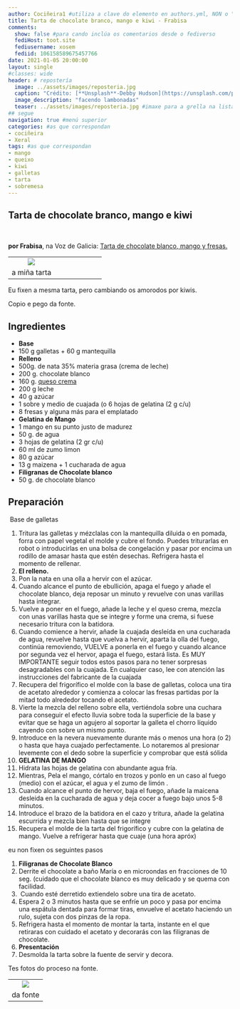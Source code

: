 ```yaml
---
author: Cociñeira1 #utiliza a clave do elemento en authors.yml, NON o "name"
title: Tarta de chocolate branco, mango e kiwi - Frabisa
comments: 
  show: false #para cando inclúa os comentarios desde o fediverso
  fediHost: toot.site
  fediusername: xosem
  fediid: 106158589675457766
date: 2021-01-05 20:00:00
layout: single
#classes: wide
header: # repostería
  image: ../assets/images/reposteria.jpg
  caption: "Crédito: [**Unsplash**-Debby Hudson](https://unsplash.com/photos/O-bFIdjyDOg)"
  image_description: "facendo lambonadas"
  teaser: ../assets/images/reposteria.jpg #imaxe para a grella na lista
## segue  
navigation: true #menú superior
categories: #as que correspondan
- cociñeira
- Xeral
tags: #as que correspondan
- mango
- queixo
- kiwi
- galletas
- tarta
- sobremesa
---
```


## Tarta de chocolate branco, mango e kiwi
 

**por Frabisa**, na Voz de Galicia: [Tarta de chocolate blanco, mango y fresas.](https://lacocinadefrabisa.lavozdegalicia.es/tarta-de-chocolate-blanco-mango-y-fresas/)


<table class="tr-caption-container" data-align="center" data-cellpadding="0" data-cellspacing="0" style="margin-left: auto; margin-right: auto; text-align: center;">
<colgroup>
<col style="width: 50%" />
<col style="width: 50%" />
</colgroup>
<tbody>
<tr class="odd">
<td style="text-align: center;"><a href="../images/2020-01-05-tarta-de-chocolate-branco-mango-e-kiwi-frabisa-tarta_queixo_mango.jpg.jpg"><img src="../images/thumbnails/2020-01-05-tarta-de-chocolate-branco-mango-e-kiwi-frabisa-tarta_queixo_mango.jpg.jpg" /></a></td>
<td></td>
</tr>
<tr class="even">
<td style="text-align: center;" class="tr-caption">a miña tarta</td>
<td style="text-align: center;" class="tr-caption"><br />
</td>
</tr>
</tbody>
</table>

Eu fixen a mesma tarta, pero cambiando os amorodos por kiwis.

  

Copio e pego da fonte.

  

  

## <span class="ERSPrintBtnSpan"><a href="https://lacocinadefrabisa.lavozdegalicia.es/easyrecipe-print/10152-0/" class="ERSPrintBtn ui-button ui-widget ui-state-default ui-corner-all ui-button-text-icon-primary"><span class="ui-button-icon-primary ui-icon ERSPrintIcon"></span><span class="ui-button-text"></span></a></span>Ingredientes

-   **Base**
-   150 g galletas + 60 g mantequilla
-   **Relleno**
-   500g. de nata 35% materia grasa (crema de leche)
-   200 g. chocolate blanco
-   160 g. [queso
    crema](https://lacocinadefrabisa.lavozdegalicia.es/como-hacer-queso-mascarpone-casero/)
-   200 g leche
-   40 g azúcar
-   1 sobre y medio de cuajada (o 6 hojas de gelatina (2 g c/u)
-   8 fresas y alguna más para el emplatado
-   **Gelatina de Mango**
-   1 mango en su punto justo de madurez
-   50 g. de agua
-   3 hojas de gelatina (2 gr c/u)
-   60 ml de zumo limon
-   80 g azúcar
-   13 g maizena + 1 cucharada de agua
-   **Filigranas de Chocolate blanco**
-   50 g. de chocolate blanco

  

## Preparación

  
 Base de galletas  

1.  Tritura las galletas y mézclalas con la mantequilla diluida o en
    pomada, forra con papel vegetal el molde y cubre el fondo. Puedes
    triturarlas en robot o introducirlas en una bolsa de congelación y
    pasar por encima un rodillo de amasar hasta que estén desechas.
    Refrigera hasta el momento de rellenar.
2.  **El relleno.**
3.  Pon la nata en una olla a hervir con el azúcar.
4.  Cuando alcance el punto de ebullición, apaga el fuego y añade el
    chocolate blanco, deja reposar un minuto y revuelve con unas
    varillas hasta integrar.
5.  Vuelve a poner en el fuego, añade la leche y el queso crema, mezcla
    con unas varillas hasta que se integre y forme una crema, si fuese
    necesario tritura con la batidora.
6.  Cuando comience a hervir, añade la cuajada desleída en una cucharada
    de agua, revuelve hasta que vuelva a hervir, aparta la olla del
    fuego, continúa removiendo, VUELVE a ponerla en el fuego y cuando
    alcance por segunda vez el hervor, apaga el fuego, estará lista. Es
    MUY IMPORTANTE seguir todos estos pasos para no tener sorpresas
    desagradables con la cuajada. En cualquier caso, lee con atención
    las instrucciones del fabricante de la cuajada
7.  Recupera del frigorífico el molde con la base de galletas, coloca
    una tira de acetato alrededor y comienza a colocar las fresas
    partidas por la mitad todo alrededor tocando el acetato.
8.  Vierte la mezcla del relleno sobre ella, vertiéndola sobre una
    cuchara para conseguir el efecto lluvia sobre toda la superficie de
    la base y evitar que se haga un agujero al soportar la galleta el
    chorro líquido cayendo con sobre un mismo punto.
9.  Introduce en la nevera nuevamente durante más o menos una hora (o 2)
    o hasta que haya cuajado perfectamente. Lo notaremos al presionar
    levemente con el dedo sobre la superficie y comprobar que está
    sólida
10. **GELATINA DE MANGO**
11. Hidrata las hojas de gelatina con abundante agua fría.
12. Mientras, Pela el mango, córtalo en trozos y ponlo en un caso al
    fuego (medio) con el azúcar, el agua y el zumo de limón .
13. Cuando alcance el punto de hervor, baja el fuego, añade la maicena
    desleida en la cucharada de agua y deja cocer a fuego bajo unos 5-8
    minutos.
14. Introduce el brazo de la batidora en el cazo y tritura, añade la
    gelatina escurrida y mezcla bien hasta que se integre
15. Recupera el molde de la tarta del frigorífico y cubre con la
    gelatina de mango. Vuelve a refrigerar hasta que cuaje (una hora
    apróx)

eu non fixen os seguintes pasos  

1.  **Filigranas de Chocolate Blanco**
2.  Derrite el chocolate a baño María o en microondas en fracciones de
    10 seg. (cuidado que el chocolate blanco es muy delicado y se quema
    con facilidad.
3.   Cuando esté derretido extiendelo sobre una tira de acetato.
4.  Espera 2 o 3 minutos hasta que se enfríe un poco y pasa por encima
    una espátula dentada para formar tiras, envuelve el acetato haciendo
    un rulo, sujeta con dos pinzas de la ropa.
5.  Refrigera hasta el momento de montar la tarta, instante en el que
    retiraras con cuidado el acetato y decorarás con las filigranas de
    chocolate.
6.  **Presentación**
7.  Desmolda la tarta sobre la fuente de servir y decora.

  
  
Tes fotos do proceso na fonte.  
  
  

<table class="tr-caption-container" data-align="center" data-cellpadding="0" data-cellspacing="0" style="margin-left: auto; margin-right: auto; text-align: center;">
<tbody>
<tr class="odd">
<td style="text-align: center;"><img src="../images/2020-01-05-tarta-de-chocolate-branco-mango-e-kiwi-frabisa-tarta-chocolate-blanco-mango-fresas-frabisaacoplada-300x205.jpg" /></td>
</tr>
<tr class="even">
<td style="text-align: center;" class="tr-caption">da fonte</td>
</tr>
</tbody>
</table>
